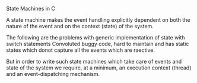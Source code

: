 State Machines in C 

A state machine makes the event handling explicitly dependent on both the nature of the event and on the context (state) of the system.


The following are the problems with generic implementation of
state with switch statements
Convoluted buggy code, hard to maintain and has static states which donot capture all the events which are raective.

But in order to write such state machines which take care of events and
state of the system we require, at a minimum, an execution context (thread) and an event-dispatching mechanism.
